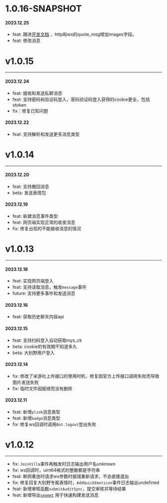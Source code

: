 # 1.0.16-SNAPSHOT

#### 2023.12.25

* feat: 跟进[开发文档](https://webstatic.mihoyo.com/vila/bot/doc/changelog/) ，http和ws的quote_msg增加images字段。
* feat: 修改消息

# v1.0.15

***

#### 2023.12.24

* feat: 接收和发送私聊消息
* feat: 支持密码和验证码登入，密码验证码登入获得的cookie更全，包括stoken
* fix：修复已知问题

#### 2023.12.22

* feat: 支持解析和发送更多消息类型

# v1.0.14

***

#### 2023.12.20

* feat: 支持撤回消息
* beta: 发送表情包

#### 2023.12.19

* feat: 新建消息事件类型
* feat: 网页端实现正常的收发消息
* fix: 修复出现的不能接收消息的情况

# v1.0.13

***

#### 2023.12.18

* feat: 实现网页端登入
* feat: 支持读取消息，触发`message`事件
* future: 支持更多事件和发送消息

#### 2023.12.16

* feat: 获取历史聊天内容api

#### 2023.12.15

* feat: 支持扫码登入自动获取mys_ck
* beta: cookie的有效期不知道多久
* beta: 大别野用户登入

#### 2023.12.14

* fix: 修改了米游社上传接口的使用时机，修复因官方上传接口调用失败而导致图片发送失败
* fix: 临时文件因报错而没有删除

#### 2023.12.11

* feat: 新增`plink`消息类型
* feat: 新增`badge`消息类型
* fix: 修复ws回调时调用`Bot.logout`登出失败

# v1.0.12

***

* fix: `JoinVilla`事件再触发时日志输出用户名unknown
* fix: ws回调时，uint64格式的整数都是字符串
* feat: 断网重连时请求ws参数时报错重新请求，不会直接退出
* fix: 修复回复大别野专属表情时，`AddQuickEmoticon`事件日志输出undefined
* feat: 新增审核函数`submitAuditSync`，提交审核并等待结果
* feat: 新增导出[`segmet`](https://github.com/nk-ava/mysv/blob/main/lib/element.ts) 用于快速构建发送消息